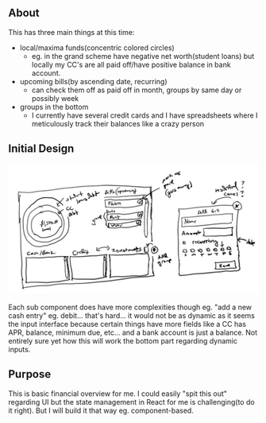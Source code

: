 ## About
This has three main things at this time:
* local/maxima funds(concentric colored circles)
  * eg. in the grand scheme have negative net worth(student loans) but locally my CC's are all paid off/have positive balance in bank account.
* upcoming bills(by ascending date, recurring)
  * can check them off as paid off in month, groups by same day or possibly week
* groups in the bottom
  * I currently have several credit cards and I have spreadsheets where I meticulously track their balances like a crazy person

## Initial Design
![first design](init-design.JPG)

Each sub component does have more complexities though eg. "add a new cash entry" eg. debit... that's hard... it would not be as dynamic as it seems the input interface because certain things have more fields like a CC has APR, balance, minimum due, etc... and a bank account is just a balance. Not entirely sure yet how this will work the bottom part regarding dynamic inputs.

## Purpose
This is basic financial overview for me. I could easily "spit this out" regarding UI but the state management in React for me is challenging(to do it right). But I will build it that way eg. component-based.